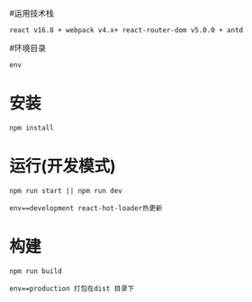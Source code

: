 #运用技术栈

`react v16.8 + webpack v4.x+ react-router-dom v5.0.0 + antd`

#环境目录

`env`

# 安装

`npm install`

# 运行(开发模式)

`npm run start || npm run dev`  

`env==development react-hot-loader热更新`

# 构建

`npm run build` 

`env==production 打包在dist 目录下`


